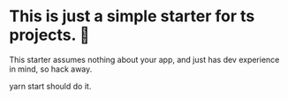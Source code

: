 # This is just a simple starter for ts projects. :hammer:
This starter assumes nothing about your app, and just has dev experience in mind, so hack away. 



yarn start should do it. 

